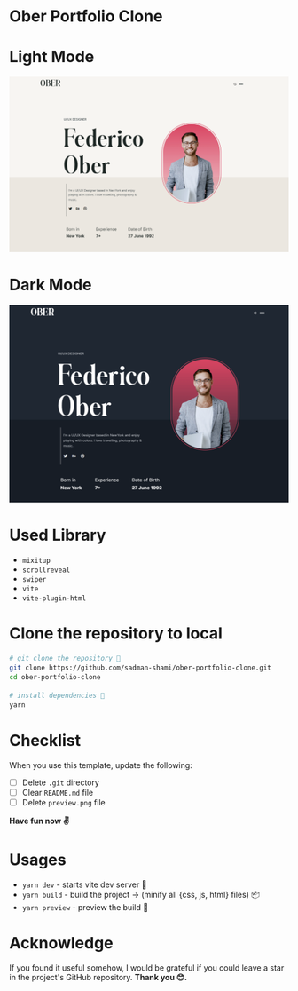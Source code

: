 # Ober Portfolio Clone

# Light Mode

![preview](preview.png)

# Dark Mode

![preview dark](preview-dark.png)

# Used Library

- `mixitup`
- `scrollreveal`
- `swiper`
- `vite`
- `vite-plugin-html`

# Clone the repository to local

```sh
# git clone the repository 🦑
git clone https://github.com/sadman-shami/ober-portfolio-clone.git
cd ober-portfolio-clone

# install dependencies 🧶
yarn
```

# Checklist

When you use this template, update the following:

- [ ] Delete `.git` directory
- [ ] Clear `README.md` file
- [ ] Delete `preview.png` file

**Have fun now ✌️**

# Usages

- `yarn dev` - starts vite dev server 🚀
- `yarn build` - build the project -> (minify all {css, js, html} files) 📦
- `yarn preview` - preview the build 🎉

# Acknowledge

If you found it useful somehow, I would be grateful if you could leave a star in the project's GitHub repository.
**Thank you 😊.**
